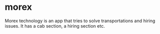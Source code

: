 # morex
Morex technology is an app that tries to solve transportations and hiring issues.
It has a cab section, a hiring section etc.
